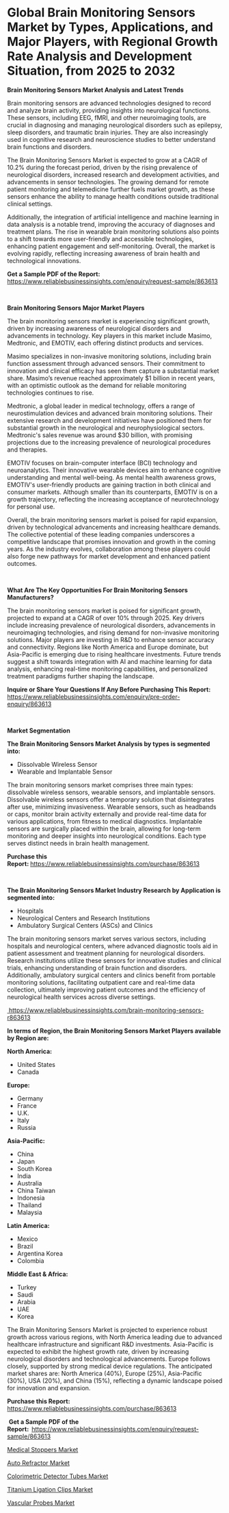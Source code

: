 <p><h1>Global Brain Monitoring Sensors Market by Types, Applications, and Major Players, with Regional Growth Rate Analysis and Development Situation, from 2025 to 2032</h1></p><p><strong>Brain Monitoring Sensors Market Analysis and Latest Trends</strong></p>
<p><p>Brain monitoring sensors are advanced technologies designed to record and analyze brain activity, providing insights into neurological functions. These sensors, including EEG, fMRI, and other neuroimaging tools, are crucial in diagnosing and managing neurological disorders such as epilepsy, sleep disorders, and traumatic brain injuries. They are also increasingly used in cognitive research and neuroscience studies to better understand brain functions and disorders.</p><p>The Brain Monitoring Sensors Market is expected to grow at a CAGR of 10.2% during the forecast period, driven by the rising prevalence of neurological disorders, increased research and development activities, and advancements in sensor technologies. The growing demand for remote patient monitoring and telemedicine further fuels market growth, as these sensors enhance the ability to manage health conditions outside traditional clinical settings. </p><p>Additionally, the integration of artificial intelligence and machine learning in data analysis is a notable trend, improving the accuracy of diagnoses and treatment plans. The rise in wearable brain monitoring solutions also points to a shift towards more user-friendly and accessible technologies, enhancing patient engagement and self-monitoring. Overall, the market is evolving rapidly, reflecting increasing awareness of brain health and technological innovations.</p></p>
<p><strong>Get a Sample PDF of the Report:&nbsp;</strong> <a href="https://www.reliablebusinessinsights.com/enquiry/request-sample/863613?utm_campaign=101&utm_medium=2&utm_source=Github&utm_content=ia&utm_term=04032025&utm_id=brain-monitoring-sensors">https://www.reliablebusinessinsights.com/enquiry/request-sample/863613</a></p>
<p>&nbsp;</p>
<p><strong>Brain Monitoring Sensors Major Market Players</strong></p>
<p><p>The brain monitoring sensors market is experiencing significant growth, driven by increasing awareness of neurological disorders and advancements in technology. Key players in this market include Masimo, Medtronic, and EMOTIV, each offering distinct products and services.</p><p>Masimo specializes in non-invasive monitoring solutions, including brain function assessment through advanced sensors. Their commitment to innovation and clinical efficacy has seen them capture a substantial market share. Masimo’s revenue reached approximately $1 billion in recent years, with an optimistic outlook as the demand for reliable monitoring technologies continues to rise.</p><p>Medtronic, a global leader in medical technology, offers a range of neurostimulation devices and advanced brain monitoring solutions. Their extensive research and development initiatives have positioned them for substantial growth in the neurological and neurophysiological sectors. Medtronic's sales revenue was around $30 billion, with promising projections due to the increasing prevalence of neurological procedures and therapies.</p><p>EMOTIV focuses on brain-computer interface (BCI) technology and neuroanalytics. Their innovative wearable devices aim to enhance cognitive understanding and mental well-being. As mental health awareness grows, EMOTIV's user-friendly products are gaining traction in both clinical and consumer markets. Although smaller than its counterparts, EMOTIV is on a growth trajectory, reflecting the increasing acceptance of neurotechnology for personal use.</p><p>Overall, the brain monitoring sensors market is poised for rapid expansion, driven by technological advancements and increasing healthcare demands. The collective potential of these leading companies underscores a competitive landscape that promises innovation and growth in the coming years. As the industry evolves, collaboration among these players could also forge new pathways for market development and enhanced patient outcomes.</p></p>
<p>&nbsp;</p>
<p><strong>What Are The Key Opportunities For Brain Monitoring Sensors Manufacturers?</strong></p>
<p><p>The brain monitoring sensors market is poised for significant growth, projected to expand at a CAGR of over 10% through 2025. Key drivers include increasing prevalence of neurological disorders, advancements in neuroimaging technologies, and rising demand for non-invasive monitoring solutions. Major players are investing in R&D to enhance sensor accuracy and connectivity. Regions like North America and Europe dominate, but Asia-Pacific is emerging due to rising healthcare investments. Future trends suggest a shift towards integration with AI and machine learning for data analysis, enhancing real-time monitoring capabilities, and personalized treatment paradigms further shaping the landscape.</p></p>
<p><strong>Inquire or Share Your Questions If Any Before Purchasing This Report:</strong> <a href="https://www.reliablebusinessinsights.com/enquiry/pre-order-enquiry/863613?utm_campaign=101&utm_medium=2&utm_source=Github&utm_content=ia&utm_term=04032025&utm_id=brain-monitoring-sensors">https://www.reliablebusinessinsights.com/enquiry/pre-order-enquiry/863613</a></p>
<p>&nbsp;</p>
<p><strong>Market Segmentation</strong></p>
<p><strong>The Brain Monitoring Sensors Market Analysis by types is segmented into:</strong></p>
<p><ul><li>Dissolvable Wireless Sensor</li><li>Wearable and Implantable Sensor</li></ul></p>
<p><p>The brain monitoring sensors market comprises three main types: dissolvable wireless sensors, wearable sensors, and implantable sensors. Dissolvable wireless sensors offer a temporary solution that disintegrates after use, minimizing invasiveness. Wearable sensors, such as headbands or caps, monitor brain activity externally and provide real-time data for various applications, from fitness to medical diagnostics. Implantable sensors are surgically placed within the brain, allowing for long-term monitoring and deeper insights into neurological conditions. Each type serves distinct needs in brain health management.</p></p>
<p><strong>Purchase this Report:&nbsp;</strong><a href="https://www.reliablebusinessinsights.com/purchase/863613?utm_campaign=101&utm_medium=2&utm_source=Github&utm_content=ia&utm_term=04032025&utm_id=brain-monitoring-sensors">https://www.reliablebusinessinsights.com/purchase/863613</a></p>
<p>&nbsp;</p>
<p><strong>The Brain Monitoring Sensors Market Industry Research by Application is segmented into:</strong></p>
<p><ul><li>Hospitals</li><li>Neurological Centers and Research Institutions</li><li>Ambulatory Surgical Centers (ASCs) and Clinics</li></ul></p>
<p><p>The brain monitoring sensors market serves various sectors, including hospitals and neurological centers, where advanced diagnostic tools aid in patient assessment and treatment planning for neurological disorders. Research institutions utilize these sensors for innovative studies and clinical trials, enhancing understanding of brain function and disorders. Additionally, ambulatory surgical centers and clinics benefit from portable monitoring solutions, facilitating outpatient care and real-time data collection, ultimately improving patient outcomes and the efficiency of neurological health services across diverse settings.</p></p>
<p><a href="https://www.reliablebusinessinsights.com/brain-monitoring-sensors-r863613?utm_campaign=101&utm_medium=2&utm_source=Github&utm_content=ia&utm_term=04032025&utm_id=brain-monitoring-sensors">&nbsp;https://www.reliablebusinessinsights.com/brain-monitoring-sensors-r863613</a></p>
<p><strong>In terms of Region, the Brain Monitoring Sensors Market Players available by Region are:</strong></p>
<p>
    <p> <strong> North America: </strong>
        <ul>
            <li>United States</li>
            <li>Canada</li>
        </ul>
        </p> 
    <p> <strong> Europe: </strong>
        <ul>
            <li>Germany</li>
            <li>France</li>
            <li>U.K.</li>
            <li>Italy</li>
            <li>Russia</li>
        </ul>
        </p> 
    <p> <strong> Asia-Pacific: </strong>
        <ul>
            <li>China</li>
            <li>Japan</li>
            <li>South Korea</li>
            <li>India</li>
            <li>Australia</li>
            <li>China Taiwan</li>
            <li>Indonesia</li>
            <li>Thailand</li>
            <li>Malaysia</li>
        </ul>
        </p> 
    <p> <strong> Latin America: </strong>
        <ul>
            <li>Mexico</li>
            <li>Brazil</li>
            <li>Argentina Korea</li>
            <li>Colombia</li>
        </ul>
        </p> 
    <p> <strong> Middle East & Africa: </strong>
        <ul>
            <li>Turkey</li>
            <li>Saudi</li>
            <li>Arabia</li>
            <li>UAE</li>
            <li>Korea</li>
        </ul>
    </p>
    </p>
<p><p>The Brain Monitoring Sensors Market is projected to experience robust growth across various regions, with North America leading due to advanced healthcare infrastructure and significant R&D investments. Asia-Pacific is expected to exhibit the highest growth rate, driven by increasing neurological disorders and technological advancements. Europe follows closely, supported by strong medical device regulations. The anticipated market shares are: North America (40%), Europe (25%), Asia-Pacific (30%), USA (20%), and China (15%), reflecting a dynamic landscape poised for innovation and expansion.</p></p>
<p><strong>Purchase this Report: </strong><a href="https://www.reliablebusinessinsights.com/purchase/863613?utm_campaign=101&utm_medium=2&utm_source=Github&utm_content=ia&utm_term=04032025&utm_id=brain-monitoring-sensors">https://www.reliablebusinessinsights.com/purchase/863613</a></p>
<p>&nbsp;<strong>Get a Sample PDF of the Report:&nbsp;&nbsp;</strong><a href="https://www.reliablebusinessinsights.com/enquiry/request-sample/863613?utm_campaign=101&utm_medium=2&utm_source=Github&utm_content=ia&utm_term=04032025&utm_id=brain-monitoring-sensors">https://www.reliablebusinessinsights.com/enquiry/request-sample/863613</a></p>
<p><strong></strong></p>
<p><p><a href="https://github.com/tabormahay2f/Market-Research-Report-List-1/blob/main/medical-stoppers-market.md?utm_campaign=101&utm_medium=2&utm_source=Github&utm_content=ia&utm_term=04032025&utm_id=brain-monitoring-sensors">Medical Stoppers Market</a></p><p><a href="https://github.com/zdybelzinn/Market-Research-Report-List-1/blob/main/auto-refractor-market.md?utm_campaign=101&utm_medium=2&utm_source=Github&utm_content=ia&utm_term=04032025&utm_id=brain-monitoring-sensors">Auto Refractor Market</a></p><p><a href="https://github.com/frodanlert/Market-Research-Report-List-1/blob/main/colorimetric-detector-tubes-market.md?utm_campaign=101&utm_medium=2&utm_source=Github&utm_content=ia&utm_term=04032025&utm_id=brain-monitoring-sensors">Colorimetric Detector Tubes Market</a></p><p><a href="https://github.com/sozanatacda/Market-Research-Report-List-1/blob/main/titanium-ligation-clips-market.md?utm_campaign=101&utm_medium=2&utm_source=Github&utm_content=ia&utm_term=04032025&utm_id=brain-monitoring-sensors">Titanium Ligation Clips Market</a></p><p><a href="https://github.com/ilanarohalgh/Market-Research-Report-List-1/blob/main/vascular-probes-market.md?utm_campaign=101&utm_medium=2&utm_source=Github&utm_content=ia&utm_term=04032025&utm_id=brain-monitoring-sensors">Vascular Probes Market</a></p></p>